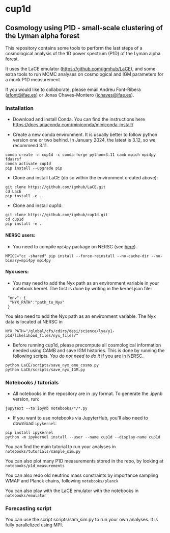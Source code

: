 # cup1d

## Cosmology using P1D - small-scale clustering of the Lyman alpha forest

This repository contains some tools to perform the last steps of a cosmological analysis of the 1D power spectrum (P1D) of the Lyman alpha forest. 

It uses the LaCE emulator (https://github.com/igmhub/LaCE), and some extra tools to run MCMC analyses on cosmological and IGM parameters for a mock P1D measurement.

If you would like to collaborate, please email Andreu Font-Ribera (afont@ifae.es) or Jonas Chaves-Montero (jchaves@ifae.es).
 

### Installation

- Download and install Conda. You can find the instructions here https://docs.anaconda.com/miniconda/miniconda-install/

- Create a new conda environment. It is usually better to follow python version one or two behind. In January 2024, the latest is 3.12, so we recommend 3.11.

```
conda create -n cup1d -c conda-forge python=3.11 camb mpich mpi4py fdasrsf
conda activate cup1d
pip install --upgrade pip
```
- Clone and install LaCE (do so within the environment created above):

```
git clone https://github.com/igmhub/LaCE.git
cd LacE
pip install -e .
``` 

- Clone and install cup1d:

```
git clone https://github.com/igmhub/cup1d.git
cd cup1d
pip install -e .
``` 

#### NERSC users:

- You need to compile ``mpi4py`` package on NERSC (see [here](https://docs.nersc.gov/development/languages/python/parallel-python/#mpi4py-in-your-custom-conda-environment)).

```
MPICC="cc -shared" pip install --force-reinstall --no-cache-dir --no-binary=mpi4py mpi4py
```

#### Nyx users:

- You may need to add the Nyx path as an environment variable in your notebook kernel. The first is done by writing in the kernel.json file:

```
 "env": {
  "NYX_PATH":"path_to_Nyx"
 }
```

You also need to add the Nyx path as an environment variable. The Nyx data is located at NERSC in 

```
NYX_PATH="/global/cfs/cdirs/desi/science/lya/y1-p1d/likelihood_files/nyx_files/"
```

- Before running cup1d, please precompute all cosmological information needed using CAMB and save IGM histories. This is done by running the following scripts. *You do not need to do it* if you are in NERSC.

```
python LaCE/scripts/save_nyx_emu_cosmo.py
python LaCE/scripts/save_nyx_IGM.py
```

### Notebooks / tutorials


- All notebooks in the repository are in .py format. To generate the .ipynb version, run:

```
jupytext --to ipynb notebooks/*/*.py
```

- If you want to use notebooks via JupyterHub, you'll also need to download `ipykernel`:

```
pip install ipykernel
python -m ipykernel install --user --name cup1d --display-name cup1d
```

You can find the main tutorial to run your analyses in `notebooks/tutorials/sample_sim.py`

You can also plot many P1D measurements stored in the repo, by looking at `notebooks/p1d_measurements`

You can also redo old neutrino mass constraints by importance sampling WMAP and Planck chains, following `notebooks/planck`

You can also play with the LaCE emulator with the notebooks in `notebooks/emulator`


### Forecasting script

You can use the script scripts/sam_sim.py to run your own analyses. It is fully parallelized using MPI.
